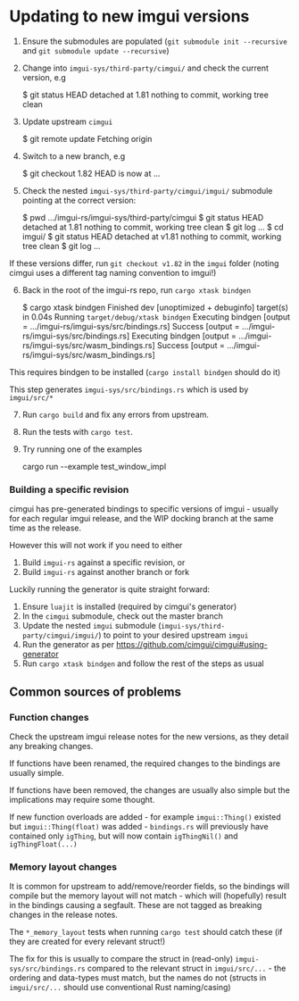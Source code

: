 # Updating to new imgui versions

1. Ensure the submodules are populated (`git submodule init --recursive` and `git submodule update --recursive`)

2. Change into `imgui-sys/third-party/cimgui/` and check the current version, e.g

    $ git status
    HEAD detached at 1.81
    nothing to commit, working tree clean

3. Update upstream `cimgui`

    $ git remote update
    Fetching origin

4. Switch to a new branch, e.g

    $ git checkout 1.82
    HEAD is now at ...

5. Check the nested `imgui-sys/third-party/cimgui/imgui/` submodule pointing at the correct version:

    $ pwd
    .../imgui-rs/imgui-sys/third-party/cimgui
    $ git status
    HEAD detached at 1.81
    nothing to commit, working tree clean
    $ git log
    ...
    $ cd imgui/
    $ git status
    HEAD detached at v1.81
    nothing to commit, working tree clean
    $ git log
    ...

  If these versions differ, run `git checkout v1.82` in the `imgui` folder (noting cimgui uses a different tag naming convention to imgui!)

6. Back in the root of the imgui-rs repo, run `cargo xtask bindgen`

    $ cargo xtask bindgen
        Finished dev [unoptimized + debuginfo] target(s) in 0.04s
         Running `target/debug/xtask bindgen`
    Executing bindgen [output = .../imgui-rs/imgui-sys/src/bindings.rs]
    Success [output = .../imgui-rs/imgui-sys/src/bindings.rs]
    Executing bindgen [output = .../imgui-rs/imgui-sys/src/wasm_bindings.rs]
    Success [output = .../imgui-rs/imgui-sys/src/wasm_bindings.rs]

  This requires bindgen to be installed (`cargo install bindgen` should do it)

  This step generates `imgui-sys/src/bindings.rs` which is used by `imgui/src/*`

7. Run `cargo build` and fix any errors from upstream.

8. Run the tests with `cargo test`.

9. Try running one of the examples

    cargo run --example test_window_impl

### Building a specific revision

cimgui has pre-generated bindings to specific versions of imgui - usually for each regular imgui release, and the WIP docking branch at the same time as the release.

However this will not work if you need to either

1. Build `imgui-rs` against a specific revision, or
2. Build `imgui-rs` against another branch or fork

Luckily running the generator is quite straight forward:

1. Ensure `luajit` is installed (required by cimgui's generator)
2. In the `cimgui` submodule, check out the master branch
3. Update the nested `imgui` submodule (`imgui-sys/third-party/cimgui/imgui/`) to point to your desired upstream `imgui`
4. Run the generator as per https://github.com/cimgui/cimgui#using-generator
5. Run `cargo xtask bindgen` and follow the rest of the steps as usual

## Common sources of problems

### Function changes

Check the upstream imgui release notes for the new versions, as they detail any breaking changes.

If functions have been renamed, the required changes to the bindings are usually simple.

If functions have been removed, the changes are usually also simple but the implications may require some thought.

If new function overloads are added - for example `imgui::Thing()` existed but `imgui::Thing(float)` was added - `bindings.rs` will previously have contained only `igThing`, but will now contain `igThingNil()` and `igThingFloat(...)`

### Memory layout changes

It is common for upstream to add/remove/reorder fields, so the bindings will compile but the memory layout will not match - which will (hopefully) result in the bindings causing a segfault. These are not tagged as breaking changes in the release notes.

The `*_memory_layout` tests when running `cargo test` should catch these (if they are created for every relevant struct!)

The fix for this is usually to compare the struct in (read-only) `imgui-sys/src/bindings.rs` compared to the relevant struct in `imgui/src/...` - the ordering and data-types must match, but the names do not (structs in `imgui/src/...` should use conventional Rust naming/casing)
